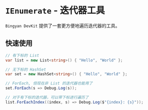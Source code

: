 # `IEnumerate` - 迭代器工具

`Bingyan DevKit` 提供了一套更方便地遍历迭代器的工具。


## 快速使用

```C#
// 有下标的 List
var list = new List<string>() { "Hello", "World" };

// 无下标的 HashSet
var set = new HashSet<string>() { "Hello", "World" };

// ForEach, 但现在非 List 的迭代器也能用了
set.ForEach(s => Debug.Log(s));

// 对于有下标的迭代器，可以带下标进行遍历了
list.ForEachIndex((index, s) => Debug.Log($"{index}: {s}"));
```
